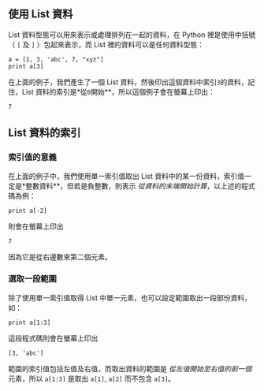 ## 使用 List 資料 ##

List 資料型態可以用來表示或處理排列在一起的資料，在 Python 裡是使用中括號（ `[` 及 `]` ）包起來表示，而 List 裡的資料可以是任何資料型態：

```
a = [1, 3, 'abc', 7, "xyz"]
print a[3]
```

在上面的例子，我們產生了一個 List 資料，然後印出這個資料中索引`3`的資料，記住，List 資料的索引是\*從`0`開始**，所以這個例子會在螢幕上印出：

```
7
```

## List 資料的索引 ##

### 索引值的意義 ###

在上面的例子中，我們使用單一索引值取出 List 資料中的某一份資料，索引值一定是\*整數資料**，但若是負整數，則表示 _從資料的末端開始計算_，以上述的程式碼為例：

```
print a[-2]
```

則會在螢幕上印出

```
7
```

因為它是從右邊數來第二個元素。

### 選取一段範圍 ###

除了使用單一索引值取得 List 中單一元素，也可以設定範圍取出一段部份資料，如：

```
print a[1:3]
```

這段程式碼則會在螢幕上印出

```
[3, 'abc']
```

範圍的索引值包括左值及右值，而取出資料的範圍是 _從左值開始至右值的前一個_ 元素，所以 `a[1:3]` 是取出 `a[1]`, `a[2]` 而不包含 `a[3]`。
